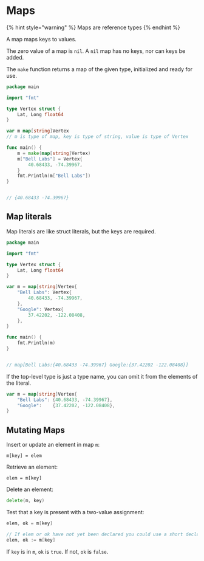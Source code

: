# Maps

{% hint style="warning" %}
Maps are reference types
{% endhint %}

A map maps keys to values.

The zero value of a map is `nil`. A `nil` map has no keys, nor can keys be added.

The `make` function returns a map of the given type, initialized and ready for use.

```go
package main

import "fmt"

type Vertex struct {
	Lat, Long float64
}

var m map[string]Vertex	
// m is type of map, key is type of string, value is type of Vertex

func main() {
	m = make(map[string]Vertex)
	m["Bell Labs"] = Vertex{
		40.68433, -74.39967,
	}
	fmt.Println(m["Bell Labs"])
}


// {40.68433 -74.39967}
```

## Map literals

Map literals are like struct literals, but the keys are required.

```go
package main

import "fmt"

type Vertex struct {
	Lat, Long float64
}

var m = map[string]Vertex{
	"Bell Labs": Vertex{
		40.68433, -74.39967,
	},
	"Google": Vertex{
		37.42202, -122.08408,
	},
}

func main() {
	fmt.Println(m)
}


// map[Bell Labs:{40.68433 -74.39967} Google:{37.42202 -122.08408}]
```

If the top-level type is just a type name, you can omit it from the elements of the literal.

```go
var m = map[string]Vertex{
	"Bell Labs": {40.68433, -74.39967},
	"Google":    {37.42202, -122.08408},
}
```

## Mutating Maps

Insert or update an element in map `m`:

```text
m[key] = elem
```

Retrieve an element:

```text
elem = m[key]
```

Delete an element:

```go
delete(m, key)
```

Test that a key is present with a two-value assignment:

```go
elem, ok = m[key]

// If elem or ok have not yet been declared you could use a short declaration form
elem, ok := m[key]
```

If `key` is in `m`, `ok` is `true`. If not, `ok` is `false`.

